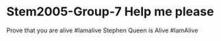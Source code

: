 # Stem2005-Group-7 Help me please
Prove that you are alive #Iamalive
Stephen Queen is Alive #IamAlive